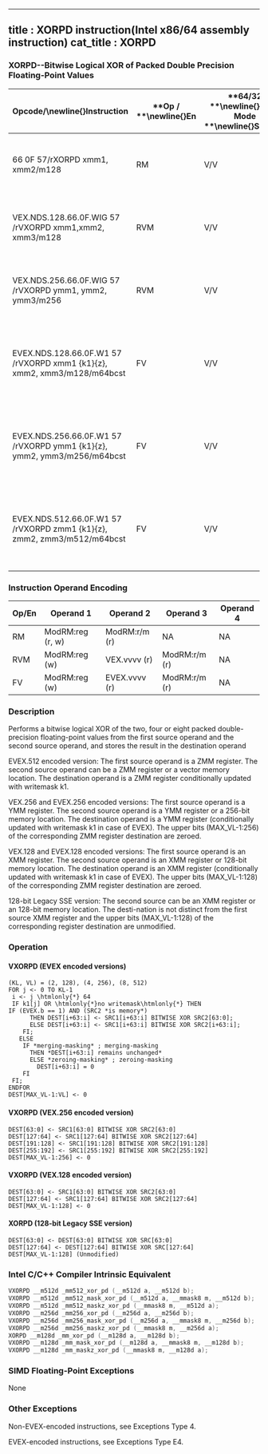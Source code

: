 ----------------------------
title : XORPD instruction(Intel x86/64 assembly instruction)
cat_title : XORPD
----------------------------
### XORPD--Bitwise Logical XOR of Packed Double Precision Floating-Point Values


|**Opcode/**\newline{}**Instruction**|**Op / **\newline{}**En**|**64/32 **\newline{}**bit Mode **\newline{}**Support**|**CPUID **\newline{}**Feature **\newline{}**Flag**|**Description**|
|------------------------------------|-------------------------|------------------------------------------------------|--------------------------------------------------|---------------|
|66 0F 57/rXORPD xmm1, xmm2/m128|RM|V/V|SSE2|Return the bitwise logical XOR of packed double-precision floating-point values in xmm1 and xmm2/mem.|
|VEX.NDS.128.66.0F.WIG 57 /rVXORPD xmm1,xmm2, xmm3/m128|RVM|V/V|AVX|Return the bitwise logical XOR of packed double-precision floating-point values in xmm2 and xmm3/mem.|
|VEX.NDS.256.66.0F.WIG 57 /rVXORPD ymm1, ymm2, ymm3/m256|RVM|V/V|AVX|Return the bitwise logical XOR of packed double-precision floating-point values in ymm2 and ymm3/mem.|
|EVEX.NDS.128.66.0F.W1 57 /rVXORPD xmm1 {k1}{z}, xmm2, xmm3/m128/m64bcst|FV|V/V|AVX512VLAVX512DQ|Return the bitwise logical XOR of packed double-precision floating-point values in xmm2 and xmm3/m128/m64bcst subject to writemask k1.|
|EVEX.NDS.256.66.0F.W1 57 /rVXORPD ymm1 {k1}{z}, ymm2, ymm3/m256/m64bcst|FV|V/V|AVX512VLAVX512DQ|Return the bitwise logical XOR of packed double-precision floating-point values in ymm2 and ymm3/m256/m64bcst subject to writemask k1.|
|EVEX.NDS.512.66.0F.W1 57 /rVXORPD zmm1 {k1}{z}, zmm2, zmm3/m512/m64bcst|FV|V/V|AVX512DQ|Return the bitwise logical XOR of packed double-precision floating-point values in zmm2 and zmm3/m512/m64bcst subject to writemask k1.|
### Instruction Operand Encoding


|Op/En|Operand 1|Operand 2|Operand 3|Operand 4|
|-----|---------|---------|---------|---------|
|RM|ModRM:reg (r, w)|ModRM:r/m (r)|NA|NA|
|RVM|ModRM:reg (w)|VEX.vvvv (r)|ModRM:r/m (r)|NA|
|FV|ModRM:reg (w)|EVEX.vvvv (r)|ModRM:r/m (r)|NA|
### Description


Performs a bitwise logical XOR of the two, four or eight packed double-precision floating-point values from the first source operand and the second source operand, and stores the result in the destination operand

EVEX.512 encoded version: The first source operand is a ZMM register. The second source operand can be a ZMM register or a vector memory location. The destination operand is a ZMM register conditionally updated with writemask k1.

VEX.256 and EVEX.256 encoded versions: The first source operand is a YMM register. The second source operand is a YMM register or a 256-bit memory location. The destination operand is a YMM register (conditionally updated with writemask k1 in case of EVEX). The upper bits (MAX_VL-1:256) of the corresponding ZMM register destination are zeroed.

VEX.128 and EVEX.128 encoded versions: The first source operand is an XMM register. The second source operand is an XMM register or 128-bit memory location. The destination operand is an XMM register (conditionally updated with writemask k1 in case of EVEX). The upper bits (MAX_VL-1:128) of the corresponding ZMM register destination are zeroed.

128-bit Legacy SSE version: The second source can be an XMM register or an 128-bit memory location. The desti-nation is not distinct from the first source XMM register and the upper bits (MAX_VL-1:128) of the corresponding register destination are unmodified.


### Operation
#### VXORPD (EVEX encoded versions)
```info-verb
(KL, VL) = (2, 128), (4, 256), (8, 512)
FOR j  <- 0 TO KL-1
 i  <- j \htmlonly{*} 64
 IF k1[j] OR \htmlonly{*}no writemask\htmlonly{*} THEN
IF (EVEX.b == 1) AND (SRC2 *is memory*)
      THEN DEST[i+63:i] <-  SRC1[i+63:i] BITWISE XOR SRC2[63:0];
      ELSE DEST[i+63:i]  <- SRC1[i+63:i] BITWISE XOR SRC2[i+63:i];
    FI;
   ELSE 
    IF *merging-masking* ; merging-masking
      THEN *DEST[i+63:i] remains unchanged*
      ELSE *zeroing-masking* ; zeroing-masking
        DEST[i+63:i] = 0
    FI
 FI;
ENDFOR
DEST[MAX_VL-1:VL] <-  0
```
#### VXORPD (VEX.256 encoded version)
```info-verb
DEST[63:0] <-  SRC1[63:0] BITWISE XOR SRC2[63:0]
DEST[127:64] <-  SRC1[127:64] BITWISE XOR SRC2[127:64]
DEST[191:128]  <- SRC1[191:128] BITWISE XOR SRC2[191:128]
DEST[255:192]  <- SRC1[255:192] BITWISE XOR SRC2[255:192]
DEST[MAX_VL-1:256]  <- 0
```
#### VXORPD (VEX.128 encoded version)
```info-verb
DEST[63:0] <-  SRC1[63:0] BITWISE XOR SRC2[63:0]
DEST[127:64]  <- SRC1[127:64] BITWISE XOR SRC2[127:64]
DEST[MAX_VL-1:128]  <- 0
```
#### XORPD (128-bit Legacy SSE version)
```info-verb
DEST[63:0] <-  DEST[63:0] BITWISE XOR SRC[63:0]
DEST[127:64] <-  DEST[127:64] BITWISE XOR SRC[127:64]
DEST[MAX_VL-1:128] (Unmodified)
```

### Intel C/C++ Compiler Intrinsic Equivalent

```cpp
VXORPD __m512d _mm512_xor_pd (__m512d a, __m512d b);
VXORPD __m512d _mm512_mask_xor_pd (__m512d a, __mmask8 m, __m512d b);
VXORPD __m512d _mm512_maskz_xor_pd (__mmask8 m, __m512d a);
VXORPD __m256d _mm256_xor_pd (__m256d a, __m256d b);
VXORPD __m256d _mm256_mask_xor_pd (__m256d a, __mmask8 m, __m256d b);
VXORPD __m256d _mm256_maskz_xor_pd (__mmask8 m, __m256d a);
XORPD __m128d _mm_xor_pd (__m128d a, __m128d b);
VXORPD __m128d _mm_mask_xor_pd (__m128d a, __mmask8 m, __m128d b);
VXORPD __m128d _mm_maskz_xor_pd (__mmask8 m, __m128d a);
```
### SIMD Floating-Point Exceptions


None

### Other Exceptions


Non-EVEX-encoded instructions, see Exceptions Type 4.

EVEX-encoded instructions, see Exceptions Type E4.

